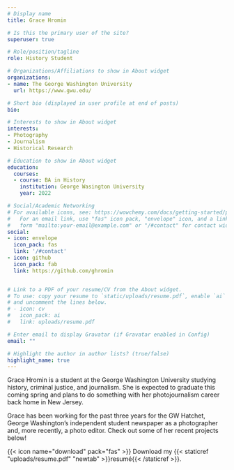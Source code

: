 ```yaml
---
# Display name
title: Grace Hromin

# Is this the primary user of the site?
superuser: true

# Role/position/tagline
role: History Student

# Organizations/Affiliations to show in About widget
organizations:
- name: The George Washington University 
  url: https://www.gwu.edu/

# Short bio (displayed in user profile at end of posts)
bio:

# Interests to show in About widget
interests:
- Photography
- Journalism
- Historical Research

# Education to show in About widget
education:
  courses:
  - course: BA in History
    institution: George Wasington University
    year: 2022

# Social/Academic Networking
# For available icons, see: https://wowchemy.com/docs/getting-started/page-builder/#icons
#   For an email link, use "fas" icon pack, "envelope" icon, and a link in the
#   form "mailto:your-email@example.com" or "/#contact" for contact widget.
social:
- icon: envelope
  icon_pack: fas
  link: '/#contact'
- icon: github
  icon_pack: fab
  link: https://github.com/ghromin 


# Link to a PDF of your resume/CV from the About widget.
# To use: copy your resume to `static/uploads/resume.pdf`, enable `ai` icons in `params.toml`,
# and uncomment the lines below.
# - icon: cv
#   icon_pack: ai
#   link: uploads/resume.pdf

# Enter email to display Gravatar (if Gravatar enabled in Config)
email: ""

# Highlight the author in author lists? (true/false)
highlight_name: true
---
```


Grace Hromin is a student at the George Washington University studying history, criminal justice, and journalism. She is expected to graduate this coming spring and plans to do something with her photojournalism career back home in New Jersey. 

Grace has been working for the past three years for the GW Hatchet, George Washington’s independent student newspaper as a photographer and, more recently, a photo editor. Check out some of her recent projects below!

{{< icon name="download" pack="fas" >}} Download my {{< staticref "uploads/resume.pdf" "newtab" >}}resumé{{< /staticref >}}.
